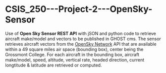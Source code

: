 # CSIS_250---Project-2---OpenSky-Sensor
Use of **Open Sky Sensor REST API** with jSON and python code to retrieve aircraft make/model and vectors to be published in GHOST cms.  The sensor retrieves aircraft vectors from the [OpenSky Network](https://opensky-network.org/apidoc/rest.html#request) API that are available within a 49 square miles air space (bounding box), center being the Grossmont College.  For each aircraft in the bounding box, aircraft make/model, speed, altitude, vertical rate, headed direction, current longtitude & latitude are retrieved or computed. 
